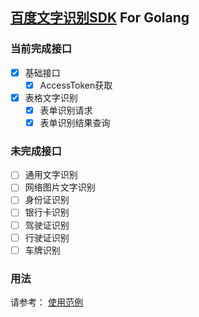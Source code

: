## [百度文字识别SDK](http://ai.baidu.com/docs#/OCR-API/top) For Golang

### 当前完成接口
- [x] 基础接口
  - [x] AccessToken获取
- [x] 表格文字识别
  - [x] 表单识别请求
  - [x] 表单识别结果查询

### 未完成接口
- [ ] 通用文字识别
- [ ] 网络图片文字识别
- [ ] 身份证识别
- [ ] 银行卡识别
- [ ] 驾驶证识别
- [ ] 行驶证识别
- [ ] 车牌识别

### 用法
请参考： [使用范例](https://github.com/athurg/baidu_ocr/tree/master/example/main.go)
